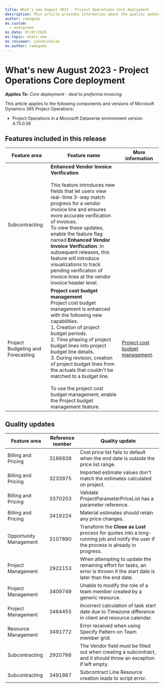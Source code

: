 ```yaml
---
title: What's new August 2023 - Project Operations Core deployment
description: This article provides information about the quality updates that are available in the August 2023 release of Microsoft Dynamics 365 Project Operations Core deployment.
author: ramagadu
ms.custom:
  - evergreen
ms.date: 07/07/2025
ms.topic: whats-new
ms.reviewer: johnmichalak 
ms.author: ramagadu
---
```


# What's new August 2023 - Project Operations Core deployment

_**Applies To:** Core deployment - deal to proforma invoicing_

This article applies to the following components and versions of Microsoft Dynamics 365 Project Operations:

- Project Operations in a Microsoft Dataverse environment version 4.75.0.56

## Features included in this release

| Feature area | Feature name | More information |
| --- | --- | --- |
|Subcontracting|**Enhanced Vendor Invoice Verification** </br></br>This feature introduces new fields that let users view real-time 3-way match progress for a vendor invoice line and ensures more accurate verification of invoices. </br>To view these updates, enable the feature flag named **Enhanced Vendor Invoice Verification**. In subsequent releases, this feature will introduce visualizations to track pending verification of invoice lines at the vendor invoice header level.| |
|Project Budgeting and Forecasting| **Project cost budget management**</br>Project cost budget management is enhanced with the following new capabilities.  </br> 1. Creation of project budget periods. </br> 2. Time phasing of project budget lines into project budget line details. </br>3. During revision, creation of project budget lines from the actuals that couldn't be matched to a budget line. </br></br>To use the project cost budget management, enable the Project budget management feature.| [Project cost budget management](/dynamics365/project-operations/pro/budget/projectbudgetmanagement). |

## Quality updates

| Feature area | Reference number | Quality update |
| --- | --- | --- |
|Billing and Pricing|3186838|Cost price list fails to default when the end date is outside the price list range.|
|Billing and Pricing|3233975|Imported estimate values don't match the estimates calculated on project.|
|Billing and Pricing|3370203|Validate ProjectParameterPriceList has a parameter reference.|
|Billing and Pricing|3419224|Material estimates should retain any price changes.|
|Opportunity Management|3107890|Transform the **Close as Lost** process for quotes into a long-running job and notify the user if the process is already in progress.|
|Project Management|2922153|When attempting to update the remaining effort for tasks, an error is thrown if the start date is later than the end date.|
|Project Management|3409749|Unable to modify the role of a team member created by a generic resource.|
|Project Management|3464455|Incorrect calculation of task start date due to Timezone difference in client and resource calendar.|
|Resource Management|3491772|Error received when using Specify Pattern on Team member grid.|
|Subcontracting|2920766|The Vendor field must be filled out when creating a subcontract, and it should throw an exception if left empty.|
|Subcontracting|3491867|Subcontract Line Resource creation leads to script error.|
